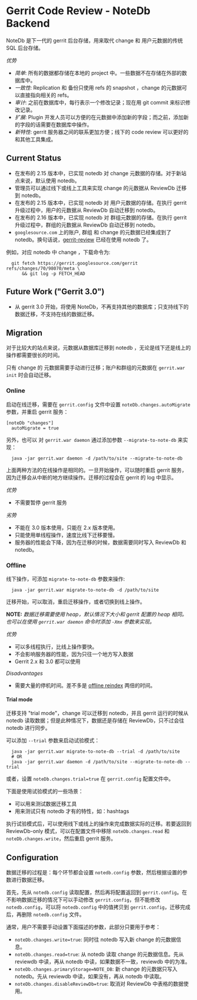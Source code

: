# Gerrit Code Review - NoteDb Backend

NoteDb 是下一代的 gerrit 后台存储，用来取代 change 和 用户元数据的传统 SQL 后台存储。

_优势_
- *简单*: 所有的数据都存储在本地的 project 中。一些数据不在存储在外部的数据库中。
- *一致性*: Replication 和 备份只使用 refs 的 snapshot ，change 的元数据可以直接指向相关的 refs。
- *审计*: 之前在数据库中，每行表示一个修改记录；现在用 git commit 来标识修改记录。
- *扩展*: Plugin 开发人员可以方便的在元数据中添加新的字段；而之前，添加新的字段的话需要在数据库中操作。
- *新特性*: gerrit 服务器之间的联系更加方便；线下的 code review 可以更好的和其他工具集成。

## Current Status

- 在发布的 2.15 版本中，已实现 notedb 对 change 元数据的存储。对于新站点来说，默认使用 notedb。
- 管理员可以通过线下或线上工具来实现 change 的元数据从 ReviewDb 迁移到 notedb。
- 在发布的 2.15 版本中，已实现 notedb 对 用户元数据的存储。在执行 gerrit 升级过程中，用户的元数据从 ReviewDb 自动迁移到 notedb。
- 在发布的 2.16 版本中，已实现 notedb 对 群组元数据的存储。在执行 gerrit 升级过程中，群组的元数据从 ReviewDb 自动迁移到 notedb。
- `googlesource.com` 上的账户, 群组 和 change 的元数据已经集成到了 notedb。换句话说，[gerrit-review](https://gerrit-review.googlesource.com/) 已经在使用 notedb 了。

例如，对应 notedb 中 change ，下载命令为:
```
  git fetch https://gerrit.googlesource.com/gerrit refs/changes/70/98070/meta \
      && git log -p FETCH_HEAD
```

## Future Work ("Gerrit 3.0")

- 从 gerrit 3.0 开始，将使用 NoteDb，不再支持其他的数据库；只支持线下的数据迁移，不支持在线的数据迁移。

## Migration

对于比较大的站点来说，元数据从数据库迁移到 notedb ，无论是线下还是线上的操作都需要很长的时间。

只有 change 的 元数据需要手动进行迁移；账户和群组的元数据在 `gerrit.war init` 时会自动迁移。

### Online

启动在线迁移，需要在 `gerrit.config` 文件中设置 `noteDb.changes.autoMigrate` 参数，并重启 gerrit 服务：

```
[noteDb "changes"]
  autoMigrate = true
```

另外，也可以 对 `gerrit.war daemon` 通过添加参数 `--migrate-to-note-db` 来实现：

```
  java -jar gerrit.war daemon -d /path/to/site --migrate-to-note-db
```

上面两种方法的在线操作是相同的。一旦开始操作，可以随时重启 gerrit 服务，因为迁移会从中断的地方继续操作。迁移的过程会在 gerrit 的 log 中显示。

_优势_

* 不需要暂停 gerrit 服务

_劣势_

* 不能在 3.0 版本使用，只能在 2.x 版本使用。
* 只能使用单线程操作，速度比线下迁移要慢。
* 服务器的性能会下降，因为在迁移的时候，数据需要同时写入 ReviewDb 和 notedb。

### Offline

线下操作，可添加 `migrate-to-note-db` 参数来操作:
```
  java -jar gerrit.war migrate-to-note-db -d /path/to/site
```

迁移开始，可以取消，重启迁移操作，或者切换到线上操作。

**NOTE:**
*数据迁移需要使用 heap，默认情况下大小和 gerrit 配置的 heap 相同。也可以在使用 `gerrit.war daemon` 命令时添加 `-Xmx` 参数来实现。*

_优势_

* 可以多线程执行，比线上操作要快。
* 不会影响服务器的性能，因为只往一个地方写入数据
* Gerrit 2.x 和 3.0 都可以使用

*Disadvantages*

* 需要大量的停机时间。差不多是 [offline reindex](pgm-reindex.md) 两倍的时间。

#### Trial mode

迁移支持 "trial mode"，change 可以迁移到 notedb，并且 gerrit 运行的时候从 notedb 读取数据；但是此种情况下，数据还是存储在 ReviewDb，只不过会往 notedb 进行同步。

可以添加 `--trial` 参数来启动试验模式：
```shell
  java -jar gerrit.war migrate-to-note-db --trial -d /path/to/site
  # OR
  java -jar gerrit.war daemon -d /path/to/site --migrate-to-note-db --trial
```

或者，设置 `noteDb.changes.trial=true` 在 `gerrit.config` 配置文件中。

下面是使用试验模式的一些场景：

* 可以用来测试数据迁移工具
* 用来测试只有 notedb 才有的特性，如：hashtags

执行试验模式后，可以使用线下或线上的操作来完成数据实际的迁移。若要返回到 ReviewDb-only 模式，可以在配置文件中移除 `noteDb.changes.read` 和 `noteDb.changes.write`，然后重启 gerrit 服务。

## Configuration

数据迁移的过程是：每个环节都会设置 `notedb.config` 参数，然后根据设置的参数进行数据迁移。

首先，先从 `notedb.config` 读取配置，然后再将配置返回到 `gerrit.config`。在不影响数据迁移的情况下可以手动修改 `gerrit.config`，但不能修改 `notedb.config`，可以将 `notedb.config` 中的值拷贝到 `gerrit.config`，迁移完成后，再删除 `notedb.config` 文件。

通常，用户不需要手动设置下面描述的参数，此部分只要用于参考：

- `noteDb.changes.write=true`: 同时往 notedb 写入新 change 的元数据信息。
- `noteDb.changes.read=true`: 从 notedb 读取 change 的元数据信息。先从 reviewdb 中读，再从 notedb 中读，如果数据不一致，reviewdb 中的为准。
- `noteDb.changes.primaryStorage=NOTE_DB`: 新 change 的元数据只写入 notedb。先从 reviewdb 中读，如果没有，再从 notedb 中读取。
- `noteDb.changes.disableReviewDb=true`: 取消对 ReviewDb 中表格的数据使用。

